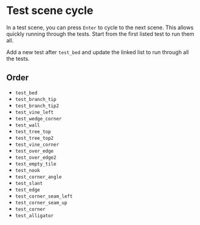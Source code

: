 # Test scene cycle

In a test scene, you can press `Enter` to cycle to the next scene. This allows
quickly running through the tests. Start from the first listed test to run them
all.

Add a new test after `test_bed` and update the linked list to run through all
the tests.

## Order
- `test_bed`
- `test_branch_tip`
- `test_branch_tip2`
- `test_vine_left`
- `test_wedge_corner`
- `test_wall`
- `test_tree_top`
- `test_tree_top2`
- `test_vine_corner`
- `test_over_edge`
- `test_over_edge2`
- `test_empty_tile`
- `test_nook`
- `test_corner_angle`
- `test_slant`
- `test_edge`
- `test_corner_seam_left`
- `test_corner_seam_up`
- `test_corner`
- `test_alligator`
